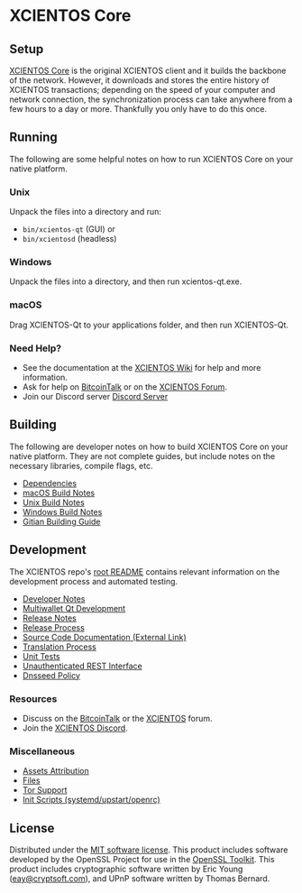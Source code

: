 XCIENTOS Core
=============

Setup
---------------------
[XCIENTOS Core](http://xcientos.org/wallet) is the original XCIENTOS client and it builds the backbone of the network. However, it downloads and stores the entire history of XCIENTOS transactions; depending on the speed of your computer and network connection, the synchronization process can take anywhere from a few hours to a day or more. Thankfully you only have to do this once.

Running
---------------------
The following are some helpful notes on how to run XCIENTOS Core on your native platform.

### Unix

Unpack the files into a directory and run:

- `bin/xcientos-qt` (GUI) or
- `bin/xcientosd` (headless)

### Windows

Unpack the files into a directory, and then run xcientos-qt.exe.

### macOS

Drag XCIENTOS-Qt to your applications folder, and then run XCIENTOS-Qt.

### Need Help?

* See the documentation at the [XCIENTOS Wiki](https://github.com/XCIENTOS-Project/XCIENTOS/wiki)
for help and more information.
* Ask for help on [BitcoinTalk](https://bitcointalk.org/index.php?topic=1262920.0) or on the [XCIENTOS Forum](http://forum.xcientos.org/).
* Join our Discord server [Discord Server](https://discord.xcientos.org)

Building
---------------------
The following are developer notes on how to build XCIENTOS Core on your native platform. They are not complete guides, but include notes on the necessary libraries, compile flags, etc.

- [Dependencies](dependencies.md)
- [macOS Build Notes](build-osx.md)
- [Unix Build Notes](build-unix.md)
- [Windows Build Notes](build-windows.md)
- [Gitian Building Guide](gitian-building.md)

Development
---------------------
The XCIENTOS repo's [root README](/README.md) contains relevant information on the development process and automated testing.

- [Developer Notes](developer-notes.md)
- [Multiwallet Qt Development](multiwallet-qt.md)
- [Release Notes](release-notes.md)
- [Release Process](release-process.md)
- [Source Code Documentation (External Link)](https://www.fuzzbawls.pw/xcientos/doxygen/)
- [Translation Process](translation_process.md)
- [Unit Tests](unit-tests.md)
- [Unauthenticated REST Interface](REST-interface.md)
- [Dnsseed Policy](dnsseed-policy.md)

### Resources
* Discuss on the [BitcoinTalk](https://bitcointalk.org/index.php?topic=1262920.0) or the [XCIENTOS](http://forum.xcientos.org/) forum.
* Join the [XCIENTOS Discord](https://discord.xcientos.org).

### Miscellaneous
- [Assets Attribution](assets-attribution.md)
- [Files](files.md)
- [Tor Support](tor.md)
- [Init Scripts (systemd/upstart/openrc)](init.md)

License
---------------------
Distributed under the [MIT software license](/COPYING).
This product includes software developed by the OpenSSL Project for use in the [OpenSSL Toolkit](https://www.openssl.org/). This product includes
cryptographic software written by Eric Young ([eay@cryptsoft.com](mailto:eay@cryptsoft.com)), and UPnP software written by Thomas Bernard.
